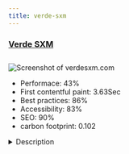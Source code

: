 ```yaml
---
title: verde-sxm
---
```


<div style="height: 3rem">
  <a href="https://www.verdesxm.com/"><h3>Verde SXM</h3></a>
</div>
<img loading="lazy" src="/images/thumbs/verdesxm.com.jpg" alt="Screenshot of verdesxm.com" />
<ul>
  <li>Performace: 43%</li>
  <li>
    First contentful paint:
    3.63Sec
  </li>
  <li>Best practices: 86%</li>
  <li>Accessibility: 83%</li>
  <li>SEO: 90%</li>
  <li>carbon footprint: 0.102</li>
</ul>
<details>
  <summary>Description</summary>
  <p>Verde SXM manages all waste on the French part of the island of St. Martin. This showcase website presents the activities of company.Verde SXM needed a simple website to present their company, their activities and to provide all information needed about waste. It contains a news part, as well as a gallery, a location map...</p>
</details>

